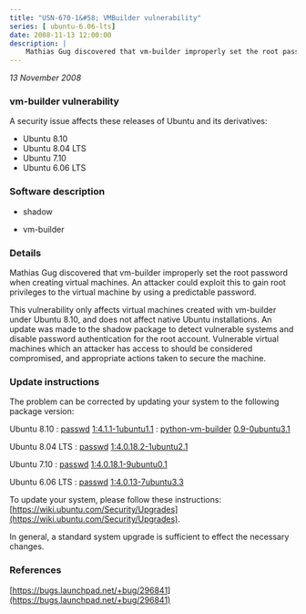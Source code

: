 ```yaml
---
title: "USN-670-1&#58; VMBuilder vulnerability"
series: [ ubuntu-6.06-lts]
date: 2008-11-13 12:00:00
description: |
    Mathias Gug discovered that vm-builder improperly set the root password when creating virtual machines. An attacker could exploit this to gain root privileges to the virtual machine by using a predictable password.
--- 
```

 
 

*13 November 2008*

### vm-builder vulnerability

A security issue affects these releases of Ubuntu and its derivatives:

* Ubuntu 8.10
* Ubuntu 8.04 LTS
* Ubuntu 7.10
* Ubuntu 6.06 LTS

### Software description

* shadow 

* vm-builder 

### Details

Mathias Gug discovered that vm-builder improperly set the root password when creating virtual machines. An attacker could exploit this to gain root privileges to the virtual machine by using a predictable password.

This vulnerability only affects virtual machines created with vm-builder under Ubuntu 8.10, and does not affect native Ubuntu installations. An update was made to the shadow package to detect vulnerable systems and disable password authentication for the root account. Vulnerable virtual machines which an attacker has access to should be considered compromised, and appropriate actions taken to secure the machine. 

### Update instructions

The problem can be corrected by updating your system to the following package version:

Ubuntu 8.10
 : [passwd](https://launchpad.net/ubuntu/+source/shadow) <span> [1:4.1.1-1ubuntu1.1](https://launchpad.net/ubuntu/+source/shadow/1:4.1.1-1ubuntu1.1) </span> 
 : [python-vm-builder](https://launchpad.net/ubuntu/+source/vm-builder) <span> [0.9-0ubuntu3.1](https://launchpad.net/ubuntu/+source/vm-builder/0.9-0ubuntu3.1) </span> 

Ubuntu 8.04 LTS
 : [passwd](https://launchpad.net/ubuntu/+source/shadow) <span> [1:4.0.18.2-1ubuntu2.1](https://launchpad.net/ubuntu/+source/shadow/1:4.0.18.2-1ubuntu2.1) </span> 

Ubuntu 7.10
 : [passwd](https://launchpad.net/ubuntu/+source/shadow) <span> [1:4.0.18.1-9ubuntu0.1](https://launchpad.net/ubuntu/+source/shadow/1:4.0.18.1-9ubuntu0.1) </span> 

Ubuntu 6.06 LTS
 : [passwd](https://launchpad.net/ubuntu/+source/shadow) <span> [1:4.0.13-7ubuntu3.3](https://launchpad.net/ubuntu/+source/shadow/1:4.0.13-7ubuntu3.3) </span> 

To update your system, please follow these instructions: [https://wiki.ubuntu.com/Security/Upgrades](https://wiki.ubuntu.com/Security/Upgrades).

In general, a standard system upgrade is sufficient to effect the necessary changes. 

### References

 
 [https://bugs.launchpad.net/+bug/296841](https://bugs.launchpad.net/+bug/296841)
 

